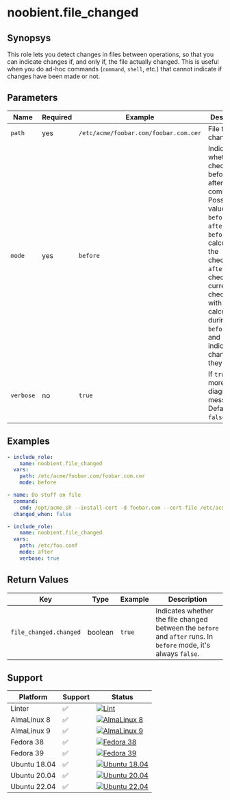 # noobient.file_changed

## Synopsys

This role lets you detect changes in files between operations, so that you can indicate changes if, and only if, the file actually changed.
This is useful when you do ad-hoc commands (`command`, `shell`, etc.) that cannot indicate if changes have been made or not.

## Parameters

| Name | Required | Example | Description |
|---|---|---|---|
| `path` | yes | `/etc/acme/foobar.com/foobar.com.cer` | File to check changes on. |
| `mode` | yes | `before` | Indicate whether the check is before or after the command(s). Possible values are `before` and `after`. If `before`, it calculates the checksum, if `after`, it checks the current checksum with the one calculated during the `before` run, and indicates the change if they differ. |
| `verbose` | no | `true` | If `true`, print more diagnostic messages. Defaults to `false`. |

## Examples

```yml
- include_role:
    name: noobient.file_changed
  vars:
    path: /etc/acme/foobar.com/foobar.com.cer
    mode: before

- name: Do stuff on file
  command:
    cmd: /opt/acme.sh --install-cert -d foobar.com --cert-file /etc/acme/foobar.com/foobar.com.cer
  changed_when: false

- include_role:
    name: noobient.file_changed
  vars:
    path: /etc/foo.conf
    mode: after
    verbose: true
```

## Return Values

| Key | Type | Example | Description |
|---|---|---|---|
| `file_changed.changed` | boolean | `true` | Indicates whether the file changed between the `before` and `after` runs. In `before` mode, it's always `false`. |

## Support

| Platform | Support | Status |
|---|---|---|
| Linter | ✅ | [![Lint](https://github.com/noobient/ansible-galaxy-file_changed/actions/workflows/lint.yml/badge.svg)](https://github.com/noobient/ansible-galaxy-file_changed/actions/workflows/lint.yml) |
| AlmaLinux 8 | ✅ | [![AlmaLinux 8](https://github.com/noobient/ansible-galaxy-file_changed/actions/workflows/almalinux-8.yml/badge.svg)](https://github.com/noobient/ansible-galaxy-file_changed/actions/workflows/almalinux-8.yml) |
| AlmaLinux 9 | ✅ | [![AlmaLinux 9](https://github.com/noobient/ansible-galaxy-file_changed/actions/workflows/almalinux-9.yml/badge.svg)](https://github.com/noobient/ansible-galaxy-file_changed/actions/workflows/almalinux-9.yml) |
| Fedora 38 | ✅ | [![Fedora 38](https://github.com/noobient/ansible-galaxy-file_changed/actions/workflows/fedora-38.yml/badge.svg)](https://github.com/noobient/ansible-galaxy-file_changed/actions/workflows/fedora-38.yml) |
| Fedora 39 | ✅ | [![Fedora 39](https://github.com/noobient/ansible-galaxy-file_changed/actions/workflows/fedora-39.yml/badge.svg)](https://github.com/noobient/ansible-galaxy-file_changed/actions/workflows/fedora-39.yml) |
| Ubuntu 18.04 | ✅ | [![Ubuntu 18.04](https://github.com/noobient/ansible-galaxy-file_changed/actions/workflows/ubuntu-18.04.yml/badge.svg)](https://github.com/noobient/ansible-galaxy-file_changed/actions/workflows/ubuntu-18.04.yml) |
| Ubuntu 20.04 | ✅ | [![Ubuntu 20.04](https://github.com/noobient/ansible-galaxy-file_changed/actions/workflows/ubuntu-20.04.yml/badge.svg)](https://github.com/noobient/ansible-galaxy-file_changed/actions/workflows/ubuntu-20.04.yml) |
| Ubuntu 22.04 | ✅ | [![Ubuntu 22.04](https://github.com/noobient/ansible-galaxy-file_changed/actions/workflows/ubuntu-22.04.yml/badge.svg)](https://github.com/noobient/ansible-galaxy-file_changed/actions/workflows/ubuntu-22.04.yml) |
